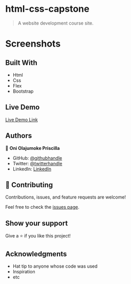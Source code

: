 # html-css-capstone

>  A website development course site.

# Screenshots



## Built With

- Html
- Css
- Flex
- Bootstrap

## Live Demo

[Live Demo Link](https://prolajumokeoni.github.io/html-css-capstone/)


## Authors

👤 **Oni Olajumoke Priscilla**

- GitHub: [@githubhandle](https://github.com/prolajumokeoni)
- Twitter: [@twitterhandle](https://twitter.com/prolajumokeoni)
- LinkedIn: [LinkedIn](https://www.linkedin.com/in/olajumoke-priscilla-oni-44a48b162/)


## 🤝 Contributing

Contributions, issues, and feature requests are welcome!

Feel free to check the [issues page](https://github.com/prolajumokeoni/html-css-capstone/issues).

## Show your support

Give a ⭐️ if you like this project!

## Acknowledgments

- Hat tip to anyone whose code was used
- Inspiration
- etc
